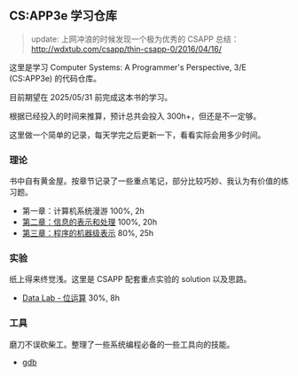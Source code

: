 ## CS:APP3e 学习仓库

> update: 
> 上网冲浪的时候发现一个极为优秀的 CSAPP 总结：http://wdxtub.com/csapp/thin-csapp-0/2016/04/16/

这里是学习 Computer Systems: A Programmer's Perspective, 3/E (CS:APP3e) 的代码仓库。

目前期望在 2025/05/31 前完成这本书的学习。

根据已经投入的时间来推算，预计总共会投入 300h+，但还是不一定够。

这里做一个简单的记录，每天学完之后更新一下，看看实际会用多少时间。

### 理论

书中自有黄金屋。按章节记录了一些重点笔记，部分比较巧妙、我认为有价值的练习题。

- 第一章：计算机系统漫游 100%, 2h
- [第二章：信息的表示和处理](./ch02/README.md) 100%, 20h
- [第三章：程序的机器级表示](./ch03/README.md) 80%, 25h

### 实验

纸上得来终觉浅。这里是 CSAPP 配套重点实验的 solution 以及思路。

- [Data Lab - 位运算](./labs/datalab/) 30%, 8h

### 工具

磨刀不误砍柴工。整理了一些系统编程必备的一些工具向的技能。

- [gdb](./misc/gdb/)


